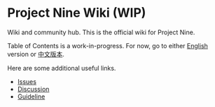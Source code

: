 # Project Nine Wiki (WIP)

<!-- 
The Project Nine Wiki is dedicated to Project Nine in-world entities, and NOT *about* project nine or per *meta-project-nine* - aka. those things "about" project nine are considered management sort of notes.
If something exists in our world (aka. on earth, and in-world), consider don't record it here in Wiki (record as Legends of NFC catalog instead) unless it's really siginificant.  

Specifically, those are the things that DO NOT go in this wiki:  

1. Descriptions of canonical novels, because those are (usually) NOT in-world entities.

On the other hand, we could have a seperate folder `Meta` which denote things not-in-world, thus making this wiki complete, and comprehensible about Project Nine.

For quick ideas that are not developed, use Legends of NFC: useful for names, relationships, foods, etc.

In the future this wiki is subject based, instead of physically (or geographically) based. And we are diminishing the role of categorization in favour of self-contained contents.
The only potentially programmable feature is tags. Otherwise this wiki is not programmed.
We don't need any images or videos - just text notes are good enough. All images should generally go to ~~either DigiKam or~~ Digital Assets (including P9 specific reference images).
-->

Wiki and community hub.
This is the official wiki for Project Nine.

Table of Contents is a work-in-progress. For now, go to either [English](./en) version or [中文版本](./中文).

Here are some additional useful links.

* [Issues](https://github.com/Charles-Zhang-Project-Nine/ProjectNineWiki/issues)
* [Discussion](https://github.com/Charles-Zhang-Project-Nine/ProjectNineWiki/discussions)
* [Guideline](https://wiki.nine.totalimagine.com/assets/blog/posts/2024/01/15/Project-Nine-Wiki-Community-Guidelines.html)
